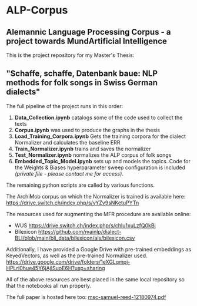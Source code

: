 # ALP-Corpus
## Alemannic Language Processing Corpus - a project towards MundArtificial Intelligence

This is the project repository for my Master's Thesis:

## "Schaffe, schaffe, Datenbank baue: NLP methods for folk songs in Swiss German dialects"

The full pipeline of the project runs in this order:

1. **Data_Collection.ipynb** catalogs some of the code used to collect the texts
2. **Corpus.ipynb** was used to produce the graphs in the thesis 
3. **Load_Training_Corpora.ipynb** Gets the training corpora for the dialect Normalizer and calculates the baseline ERR
4. **Train_Normalizer.ipynb** trains and saves the normalizer
5. **Test_Normalizer.ipynb** normalizes the ALP corpus of folk songs
6. **Embedded_Topic_Model.ipynb** sets up and models the topics. Code for the Weights & Biases hyperparameter sweep configuration is included *(private file - please contact me for access)*.

The remaining python scripts are called by various functions. 

The ArchiMob corpus on which the Normalizer is trained is available here:
https://drive.switch.ch/index.php/s/vYZv9sNKetuPYTn

The resources used for augmenting the MFR procedure are available online:
- WUS https://drive.switch.ch/index.php/s/chlu1xuLzfQ0kBi
- Bilexicon https://github.com/mainlp/dialect-BLI/blob/main/bli_data/bilexicon/als/bilexicon.csv

Additionally, I have provided a Google Drive with pre-trained embeddings as KeyedVectors, as well as the pre-trained Normalizer used. 
https://drive.google.com/drive/folders/1eXGLqmpj-HPLrI0hue45Y6jAjISuoE6H?usp=sharing

All of the above resources are best placed in the same local repository so that the notebooks all run properly. 

The full paper is hosted here too:
[msc-samuel-reed-12180974.pdf](https://github.com/parser-tongue/ALP-Corpus/files/12213151/msc-samuel-reed-12180974.pdf)

